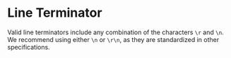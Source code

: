 # Line Terminator

Valid line terminators include any combination of the characters `\r` and `\n`. We recommend using either `\n` or
`\r\n`, as they are standardized in other specifications.
